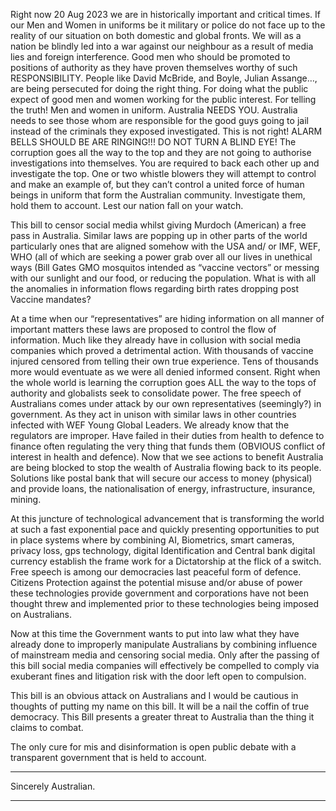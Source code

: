 Right now 20 Aug 2023 we are in historically important and critical times. If our Men and Women
in uniforms be it military or police do not face up to the reality of our situation on both domestic
and global fronts. We will as a nation be blindly led into a war against our neighbour as a result of
media lies and foreign interference. Good men who should be promoted to positions of authority
as they have proven themselves worthy of such RESPONSIBILITY. People like David McBride,
and Boyle, Julian Assange…, are being persecuted for doing the right thing. For doing what the
public expect of good men and women working for the public interest. For telling the truth!
Men and women in uniform. Australia NEEDS YOU. Australia needs to see those whom are
responsible for the good guys going to jail instead of the criminals they exposed investigated. This
is not right! ALARM BELLS SHOULD BE ARE RINGING!!! DO NOT TURN A BLIND EYE!
The corruption goes all the way to the top and they are not going to authorise investigations into
themselves. You are required to back each other up and investigate the top. One or two whistle
blowers they will attempt to control and make an example of, but they can’t control a united force
of human beings in uniform that form the Australian community. Investigate them, hold them to
account. Lest our nation fall on your watch.

This bill to censor social media whilst giving Murdoch (American) a free pass in Australia.
Similar laws are popping up in other parts of the world particularly ones that are aligned somehow
with the USA and/ or IMF, WEF, WHO (all of which are seeking a power grab over all our lives in
unethical ways (Bill Gates GMO mosquitos intended as “vaccine vectors” or messing with our
sunlight and our food, or reducing the population. What is with all the anomalies in information
flows regarding birth rates dropping post Vaccine mandates?

At a time when our “representatives” are hiding information on all manner of important matters
these laws are proposed to control the flow of information. Much like they already have in
collusion with social media companies which proved a detrimental action. With thousands of
vaccine injured censored from telling their own true experience. Tens of thousands more would
eventuate as we were all denied informed consent. Right when the whole world is learning the
corruption goes ALL the way to the tops of authority and globalists seek to consolidate power.
The free speech of Australians comes under attack by our own representatives (seemingly?) in
government. As they act in unison with similar laws in other countries infected with WEF Young
Global Leaders.
We already know that the regulators are improper. Have failed in their duties from health to
defence to finance often regulating the very thing that funds them (OBVIOUS conflict of interest in
health and defence). Now that we see actions to benefit Australia are being blocked to stop the
wealth of Australia flowing back to its people. Solutions like postal bank that will secure our
access to money (physical) and provide loans, the nationalisation of energy, infrastructure,
insurance, mining.

At this juncture of technological advancement that is transforming the world at such a fast
exponential pace and quickly presenting opportunities to put in place systems where by
combining AI, Biometrics, smart cameras, privacy loss, gps technology, digital Identification and
Central bank digital currency establish the frame work for a Dictatorship at the flick of a switch.
Free speech is among our democracies last peaceful form of defence. Citizens Protection against
the potential misuse and/or abuse of power these technologies provide government and
corporations have not been thought threw and implemented prior to these technologies being
imposed on Australians.

Now at this time the Government wants to put into law what they have already done to improperly
manipulate Australians by combining influence of mainstream media and censoring social media.
Only after the passing of this bill social media companies will effectively be compelled to comply
via exuberant fines and litigation risk with the door left open to compulsion.

This bill is an obvious attack on Australians and I would be cautious in thoughts of putting my
name on this bill. It will be a nail the coffin of true democracy.
This Bill presents a greater threat to Australia than the thing it claims to combat.

The only cure for mis and disinformation is open public debate with a transparent government
that is held to account.


-----

Sincerely
Australian.


-----

